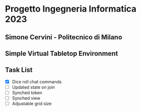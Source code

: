 # Progetto Ingegneria Informatica 2023

## Simone Cervini - Politecnico di Milano

## Simple Virtual Tabletop Environment

## Task List

 - [x] Dice roll chat commands
 - [ ] Updated state on join
 - [ ] Synched token
 - [ ] Synched view
 - [ ] Adjustable grid size
